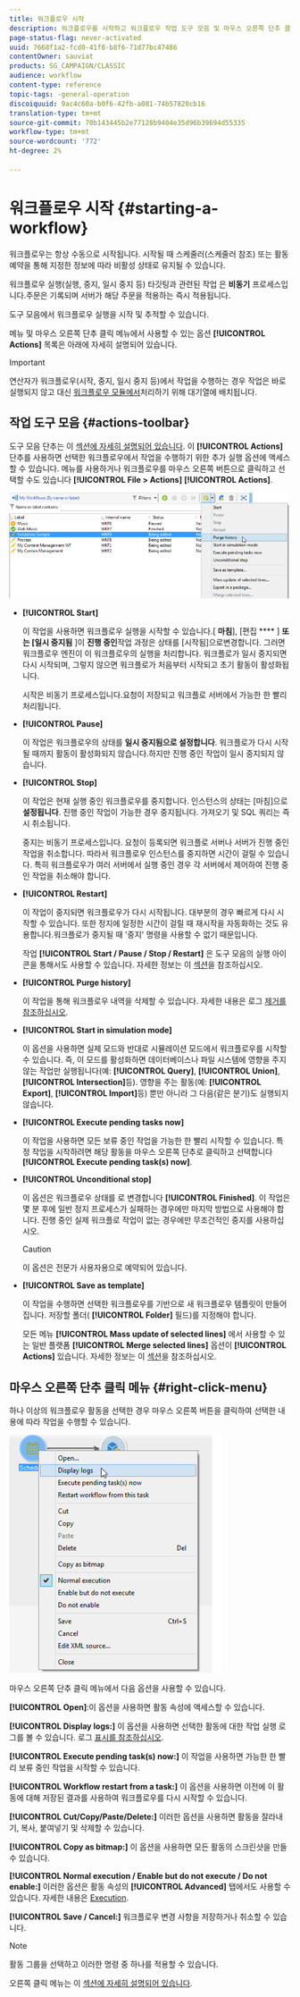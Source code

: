 ```yaml
---
title: 워크플로우 시작
description: 워크플로우를 시작하고 워크플로우 작업 도구 모음 및 마우스 오른쪽 단추 클릭 메뉴를 검색하는 방법을 알아봅니다.
page-status-flag: never-activated
uuid: 7668f1a2-fcd0-41f8-b8f6-71d77bc47486
contentOwner: sauviat
products: SG_CAMPAIGN/CLASSIC
audience: workflow
content-type: reference
topic-tags: -general-operation
discoiquuid: 9ac4c60a-b0f6-42fb-a081-74b57820cb16
translation-type: tm+mt
source-git-commit: 70b143445b2e77128b9404e35d96b39694d55335
workflow-type: tm+mt
source-wordcount: '772'
ht-degree: 2%

---
```



# 워크플로우 시작 {#starting-a-workflow}

워크플로우는 항상 수동으로 시작됩니다. 시작될 때 스케줄러(스케줄러 참조) 또는 활동 예약을 통해 지정한 정보에 따라 비활성 상태로 유지될 수 [](../../workflow/using/scheduler.md)있습니다.

워크플로우 실행(실행, 중지, 일시 중지 등) 타깃팅과 관련된 작업 은 **비동기** 프로세스입니다.주문은 기록되며 서버가 해당 주문을 적용하는 즉시 적용됩니다.

도구 모음에서 워크플로우 실행을 시작 및 추적할 수 있습니다.

메뉴 및 마우스 오른쪽 단추 클릭 메뉴에서 사용할 수 있는 옵션 **[!UICONTROL Actions]** 목록은 아래에 자세히 설명되어 있습니다.

>[!IMPORTANT]
>
>연산자가 워크플로우(시작, 중지, 일시 중지 등)에서 작업을 수행하는 경우 작업은 바로 실행되지 않고 대신 [워크플로우 모듈에서](../../workflow/using/architecture.md)처리하기 위해 대기열에 배치됩니다.

## 작업 도구 모음 {#actions-toolbar}

도구 모음 단추는 이 [섹션에 자세히 설명되어 있습니다](../../campaign/using/marketing-campaign-deliveries.md#building-the-main-target-in-a-workflow). 이 **[!UICONTROL Actions]** 단추를 사용하면 선택한 워크플로우에서 작업을 수행하기 위한 추가 실행 옵션에 액세스할 수 있습니다. 메뉴를 사용하거나 워크플로우를 마우스 오른쪽 버튼으로 클릭하고 선택할 수도 있습니다 **[!UICONTROL File > Actions]** **[!UICONTROL Actions]**.

![](assets/purge_historique.png)

* **[!UICONTROL Start]**

   이 작업을 사용하면 워크플로우 실행을 시작할 수 있습니다.[ **마침**], [편집 **** ] **또는 [일시 중지됨** ]이 **진행 중인**&#x200B;작업 과정은 상태를 [시작됨]으로변경합니다. 그러면 워크플로우 엔진이 이 워크플로우의 실행을 처리합니다. 워크플로가 일시 중지되면 다시 시작되며, 그렇지 않으면 워크플로가 처음부터 시작되고 초기 활동이 활성화됩니다.

   시작은 비동기 프로세스입니다.요청이 저장되고 워크플로 서버에서 가능한 한 빨리 처리됩니다.

* **[!UICONTROL Pause]**

   이 작업은 워크플로우의 상태를 **일시 중지됨으로 설정합니다**. 워크플로가 다시 시작될 때까지 활동이 활성화되지 않습니다.하지만 진행 중인 작업이 일시 중지되지 않습니다.

* **[!UICONTROL Stop]**

   이 작업은 현재 실행 중인 워크플로우를 중지합니다. 인스턴스의 상태는 [마침]으로 **설정됩니다**. 진행 중인 작업이 가능한 경우 중지됩니다. 가져오기 및 SQL 쿼리는 즉시 취소됩니다.

   중지는 비동기 프로세스입니다. 요청이 등록되면 워크플로 서버나 서버가 진행 중인 작업을 취소합니다. 따라서 워크플로우 인스턴스를 중지하면 시간이 걸릴 수 있습니다. 특히 워크플로우가 여러 서버에서 실행 중인 경우 각 서버에서 제어하여 진행 중인 작업을 취소해야 합니다.

* **[!UICONTROL Restart]**

   이 작업이 중지되면 워크플로우가 다시 시작됩니다. 대부분의 경우 빠르게 다시 시작할 수 있습니다. 또한 정지에 일정한 시간이 걸릴 때 재시작을 자동화하는 것도 유용합니다.워크플로가 중지될 때 &#39;중지&#39; 명령을 사용할 수 없기 때문입니다.

   작업 **[!UICONTROL Start / Pause / Stop / Restart]** 은 도구 모음의 실행 아이콘을 통해서도 사용할 수 있습니다. 자세한 정보는 이 [섹션](../../campaign/using/marketing-campaign-deliveries.md#creating-a-targeting-workflow)을 참조하십시오.

* **[!UICONTROL Purge history]**

   이 작업을 통해 워크플로우 내역을 삭제할 수 있습니다. 자세한 내용은 로그 [제거를 참조하십시오](../../workflow/using/monitoring-workflow-execution.md#purging-the-logs).

* **[!UICONTROL Start in simulation mode]**

   이 옵션을 사용하면 실제 모드와 반대로 시뮬레이션 모드에서 워크플로우를 시작할 수 있습니다. 즉, 이 모드를 활성화하면 데이터베이스나 파일 시스템에 영향을 주지 않는 작업만 실행됩니다(예: **[!UICONTROL Query]**, **[!UICONTROL Union]**, **[!UICONTROL Intersection]**&#x200B;등). 영향을 주는 활동(예: **[!UICONTROL Export]**, **[!UICONTROL Import]**&#x200B;등) 뿐만 아니라 그 다음(같은 분기)도 실행되지 않습니다.

* **[!UICONTROL Execute pending tasks now]**

   이 작업을 사용하면 모든 보류 중인 작업을 가능한 한 빨리 시작할 수 있습니다. 특정 작업을 시작하려면 해당 활동을 마우스 오른쪽 단추로 클릭하고 선택합니다 **[!UICONTROL Execute pending task(s) now]**.

* **[!UICONTROL Unconditional stop]**

   이 옵션은 워크플로우 상태를 로 변경합니다 **[!UICONTROL Finished]**. 이 작업은 몇 분 후에 일반 정지 프로세스가 실패하는 경우에만 마지막 방법으로 사용해야 합니다. 진행 중인 실제 워크플로 작업이 없는 경우에만 무조건적인 중지를 사용하십시오.

   >[!CAUTION]
   >
   >이 옵션은 전문가 사용자용으로 예약되어 있습니다.

* **[!UICONTROL Save as template]**

   이 작업을 수행하면 선택한 워크플로우를 기반으로 새 워크플로우 템플릿이 만들어집니다. 저장할 폴더( **[!UICONTROL Folder]** 필드)를 지정해야 합니다.

   모든 메뉴 **[!UICONTROL Mass update of selected lines]** 에서 사용할 수 있는 일반 플랫폼 **[!UICONTROL Merge selected lines]** 옵션이 **[!UICONTROL Actions]** 있습니다. 자세한 정보는 이 [섹션](../../platform/using/updating-data.md)을 참조하십시오.

## 마우스 오른쪽 단추 클릭 메뉴 {#right-click-menu}

하나 이상의 워크플로우 활동을 선택한 경우 마우스 오른쪽 버튼을 클릭하여 선택한 내용에 따라 작업을 수행할 수 있습니다.

![](assets/contextual_menu.png)

마우스 오른쪽 단추 클릭 메뉴에서 다음 옵션을 사용할 수 있습니다.

**[!UICONTROL Open]**:이 옵션을 사용하면 활동 속성에 액세스할 수 있습니다.

**[!UICONTROL Display logs:]** 이 옵션을 사용하면 선택한 활동에 대한 작업 실행 로그를 볼 수 있습니다. 로그 [표시를 참조하십시오](../../workflow/using/monitoring-workflow-execution.md#displaying-logs).

**[!UICONTROL Execute pending task(s) now:]** 이 작업을 사용하면 가능한 한 빨리 보류 중인 작업을 시작할 수 있습니다.

**[!UICONTROL Workflow restart from a task:]** 이 옵션을 사용하면 이전에 이 활동에 대해 저장된 결과를 사용하여 워크플로우를 다시 시작할 수 있습니다.

**[!UICONTROL Cut/Copy/Paste/Delete:]** 이러한 옵션을 사용하면 활동을 잘라내기, 복사, 붙여넣기 및 삭제할 수 있습니다.

**[!UICONTROL Copy as bitmap:]** 이 옵션을 사용하면 모든 활동의 스크린샷을 만들 수 있습니다.

**[!UICONTROL Normal execution / Enable but do not execute / Do not enable:]** 이러한 옵션은 활동 속성의 **[!UICONTROL Advanced]** 탭에서도 사용할 수 있습니다. 자세한 내용은 [Execution](../../workflow/using/advanced-parameters.md#execution).

**[!UICONTROL Save / Cancel:]** 워크플로우 변경 사항을 저장하거나 취소할 수 있습니다.

>[!NOTE]
>
>활동 그룹을 선택하고 이러한 명령 중 하나를 적용할 수 있습니다.

오른쪽 클릭 메뉴는 이 [섹션에 자세히 설명되어 있습니다](../../campaign/using/marketing-campaign-deliveries.md#executing-a-workflow).
